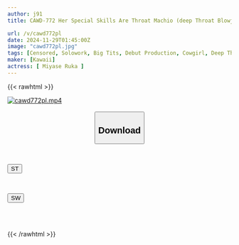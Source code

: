 ```yaml
---
author: j91
title: CAWD-772 Her Special Skills Are Throat Machio (deep Throat Blowjob) And Pounding Cowgirl Position. Her Weapons Are Her Soft, White Skin And G-cup Breasts. "Can I Become An AV Actress?" Innocent Baby-faced Beautiful Girl Makes Her AV Debut With Sparkling Eyes. Miyase Ruka

url: /v/cawd772pl
date: 2024-11-29T01:45:00Z
image: "cawd772pl.jpg"
tags: [Censored, Solowork, Big Tits, Debut Production, Cowgirl, Deep Throating, Kiss	]
maker: [Kawaii]
actress: [ Miyase Ruka ]
---
```



{{< rawhtml >}}

<div class="video" data-videoid="OdO0RGDYJoUZpOY">
    <a href="javascript:;">
        <img src="/v/cawd772pl/cawd772pl.jpg" width="WIDTH" height="HEIGHT" alt="cawd772pl.mp4" loading="lazy">
    </a>
</div>

<script type="text/javascript" src="https://j91.asia/asset/on-demand-st.js"></script>

<br>
  <link rel="stylesheet" href="https://j91.asia/asset/bs5.css">
  
  <center>
  <button class="btn btn-primary" type="button" data-bs-toggle="collapse" data-bs-target=".multi-collapse" aria-expanded="false" aria-controls="multiCollapseExample1 multiCollapseExample2"><h2>Download</h2></button></center>
</p>
<div class="row">
  <div class="col">
    <div class="collapse multi-collapse" id="multiCollapseExample1">
      <div class="card card-body">
	      	      <br>
<div class="buttons">  
<p><a href="/v/cawd772pl/st.html" target="_blank"><button class="btn-hover color-3"><i class="fa fa-download"></i> ST</button></a></p></div>
    </div>
  </div>
</div>
  <div class="col">
    <div class="collapse multi-collapse" id="multiCollapseExample2">
      <div class="card card-body">
	      <br>
<div class="buttons">
<p><a href="/v/cawd772pl/sw.html" target="_blank"><button class="btn-hover color-2"><i class="fa fa-download"></i> SW</button></a></p></div>
<br><br>
      </div>
    </div>
  </div>
</div>

{{< /rawhtml >}}